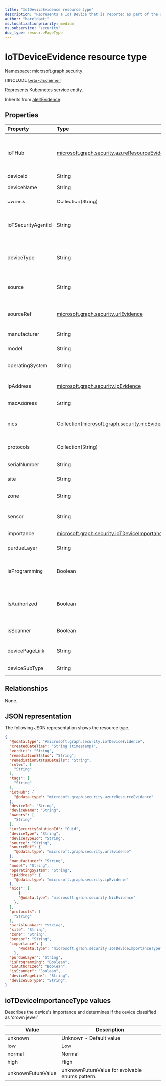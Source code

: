 ```yaml
---
title: "IotDeviceEvidence resource type"
description: "Represents a IoT Device that is reported as part of the security detection alert."
author: "hareldamti"
ms.localizationpriority: medium
ms.subservice: "security"
doc_type: resourcePageType
---
```


# IoTDeviceEvidence resource type

Namespace: microsoft.graph.security

[!INCLUDE [beta-disclaimer](../../includes/beta-disclaimer.md)]

Represents Kubernetes service entity.

Inherits from [alertEvidence](./security-alertevidence.md).

## Properties

|Property|Type|Description|
|:---|:---|:---|
| ioTHub |[microsoft.graph.security.azureResourceEvidence](./security-azureresourceevidence.md)| The AzureResource entity representing the IoT Hub the device belongs to  |
| deviceId  | String|
| deviceName| String| The friendly name of the device|
| owners | Collection(String)| The owners for the device|
| ioTSecurityAgentId | String| The ID of the Azure Security Center for IoT agent running on the device  |
| deviceType| String| The type of the device ('temperature sensor', 'freezer', 'wind turbine' etc.)  |
| source | String| The source (microsoft/vendor) of the device entity  |
| sourceRef | [microsoft.graph.security.urlEvidence](./security-urlevidence.md) | A URL reference to the source item where the device is managed  |
| manufacturer | String| The manufacturer of the device |
| model  | String| The model of the device  |
| operatingSystem | String| The operating system the device is running |
| ipAddress | [microsoft.graph.security.ipEvidence](./security-ipevidence.md)  | The current IP address of the device |
| macAddress| String| The MAC address of the device  |
| nics| Collection([microsoft.graph.security.nicEvidence](./security-nicevidence.md)) | The current network interface controllers on the device |
| protocols | Collection(String)| A list of protocols that the device supports  |
| serialNumber | String| The serial number of the device|
| site| String| The site location of the device|
| zone| String| The zone location of the device within a site |
| sensor | String| The sensor the device is monitored by|
| importance| [microsoft.graph.security.ioTDeviceImportanceType](#ioTDeviceImportanceType) | Importance level for the iot device |
| purdueLayer  | String| The Purdue Layer of the device |
| isProgramming| Boolean  | Determines whether the device classified as programming device  |
| isAuthorized | Boolean  | Determines whether the device classified as authorized device|
| isScanner | Boolean  | Is the device classified as a scanner device  |
| devicePageLink  | String| A url to the device page in IoT defender portal  |
| deviceSubType| String| The name of the device sub type|

## Relationships
None.

## JSON representation

The following JSON representation shows the resource type.
<!-- {
  "blockType": "resource",
  "@odata.type": "microsoft.graph.security.ioTDeviceEvidence"
}
-->
``` json
{
  "@odata.type": "#microsoft.graph.security.ioTDeviceEvidence",
  "createdDateTime": "String (timestamp)",
  "verdict": "String",
  "remediationStatus": "String",
  "remediationStatusDetails": "String",
  "roles": [
    "String"
  ],
  "tags": [
    "String"
  ],
  "iotHub": {
    "@odata.type": "microsoft.graph.security.azureResourceEvidence"
  },
  "deviceId": "String",
  "deviceName": "String",
  "owners": [
    "String"
  ],
  "iotSecuritySolutionId": "Guid",
  "deviceType": "String",
  "deviceTypeId": "String",
  "source": "String",
  "sourceRef": {
    "@odata.type": "microsoft.graph.security.urlEvidence"
  },
  "manufacturer": "String",
  "model": "String",
  "operatingSystem": "String",
  "ipAddress": {
    "@odata.type": "microsoft.graph.security.ipEvidence"
  },
  "nics": [
      {
      "@odata.type": "microsoft.graph.security.NicEvidence"
    },
  ],
  "protocols": [
    "String"
  ],
  "serialNumber": "String",
  "site": "String",
  "zone": "String",
  "sensor": "String",
  "importance": {
      "@odata.type": "microsoft.graph.security.IoTDeviceImportanceType"
    },
  "purdueLayer": "String",
  "isProgramming": "Boolean",
  "isAuthorized": "Boolean",
  "isScanner": "Boolean",
  "devicePageLink": "String",
  "deviceSubType": "String",
}
```

## ioTDeviceImportanceType values

Describes the device's importance and determines if the device classified as ‘crown jewel’

| Value                | Description                                     |
|----------------------|-------------------------------------------------|
| unknown            | Unknown - Default value                         |
| low                | Low                                             |
| normal             | Normal                                          |
| high               | High                                            |
| unknownFutureValue | unknownFutureValue for evolvable enums pattern. |
